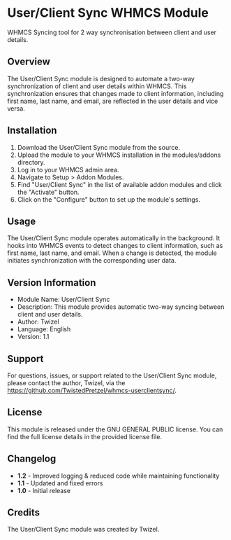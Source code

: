 # User/Client Sync WHMCS Module
WHMCS Syncing tool for 2 way synchronisation between client and user details.

## Overview

The User/Client Sync module is designed to automate a two-way synchronization of client and user details within WHMCS. This synchronization ensures that changes made to client information, including first name, last name, and email, are reflected in the user details and vice versa.

## Installation

1. Download the User/Client Sync module from the source.
2. Upload the module to your WHMCS installation in the modules/addons directory.
3. Log in to your WHMCS admin area.
4. Navigate to Setup > Addon Modules.
5. Find "User/Client Sync" in the list of available addon modules and click the "Activate" button.
6. Click on the "Configure" button to set up the module's settings.

## Usage

The User/Client Sync module operates automatically in the background. It hooks into WHMCS events to detect changes to client information, such as first name, last name, and email. When a change is detected, the module initiates synchronization with the corresponding user data.

## Version Information

- Module Name: User/Client Sync
- Description: This module provides automatic two-way syncing between client and user details.
- Author: Twizel
- Language: English
- Version: 1.1

## Support

For questions, issues, or support related to the User/Client Sync module, please contact the author, Twizel, via the https://github.com/TwistedPretzel/whmcs-userclientsync/.

## License

This module is released under the GNU GENERAL PUBLIC license. You can find the full license details in the provided license file.

## Changelog

- **1.2** - Improved logging & reduced code while maintaining functionality
- **1.1** - Updated and fixed errors
- **1.0** - Initial release

## Credits

The User/Client Sync module was created by Twizel.

